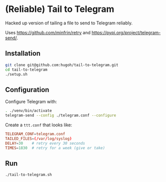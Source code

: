 # (Reliable) Tail to Telegram

Hacked up version of tailing a file to send to Telegram reliably.

Uses <https://github.com/minfrin/retry> and
<https://pypi.org/project/telegram-send/>.

## Installation

```sh
git clone git@github.com:hugoh/tail-to-telegram.git
cd tail-to-telegram
./setup.sh
```

## Configuration

Configure Telegram with:

```sh
. ./venv/bin/activate
telegram-send --config ./telegram.conf --configure
```

Create a `ttt.conf` that looks like:

```conf
TELEGRAM_CONF=telegram.conf
TAILED_FILES=(/var/log/syslog)
DELAY=30    # retry every 30 seconds
TIMES=1830  # retry for a week (give or take)
```

## Run

```sh
./tail-to-telegram.sh
```

